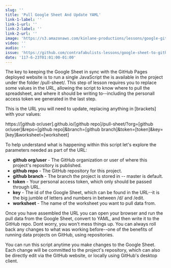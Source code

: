 ```yaml
---
slug: ''
title: 'Pull Google Sheet And Update YAML'
link-1-label: ''
link-1-url: ''
link-2-label: ''
link-2-url: ''
image: 'https://s3.amazonaws.com/kinlane-productions/lessons/google-github-script.png'
video: ''
audio: ''
issue: 'https://github.com/contrafabulists-lessons/google-sheet-to-github-website/issues/9'
date: '117-6-23T01:01:00-01:00'
---
```

The key to keeping the Google Sheet in sync with the GitHub Pages deployed website is to run a single JavaScript the is available in the project under the folder /pull-sheet/. This step of lesson requires you to replace some values in the URL, allowing the script to know where to pull the spreadsheet, and where it should be writing to--including the personall access token we generated in the last step.

This is the URL you will need to update, replacing anything in [brackets] with your values:

https://[github or/user].github.io/[github repo]/pull-sheet/?org=[github or/user]&repo=[github repo]&branch=[github branch]&token=[token]&key=[key]&worksheet=[worksheet]

To help understand what is happening within this script let's explore the parameters needed as part of the URL:

- **github org/user** - The GitHub organization or user of where this project's repository is published.
- **github repo** - The GitHub repository for this project.
- **github branch** - The branch the project is stored in -- master is default.
- **token** - Your personal access token, which only should be passed through URL.
- **key** - The id of the Google Sheet, which can be found in the URL--it is the big jumble of letters and numbers in between /d/ and /edit.
- **worksheet** - The name of the worksheet you want to pull data from.

Once you have assembled the URL you can open your browser and run the pull data from the Google Sheet, convert to YAML, and then write it to the GitHub repo. Dont worry, you won't mess things up. You can always roll back any changes to what was working before--one of the benefits of running data projects on GitHub, using repositories. 

You can run this script anytime you make changes to the Google Sheet. Each change will be committed to the project's repository, which can also be directly edit via the GitHub website, or locally using GitHub's desktop client.

